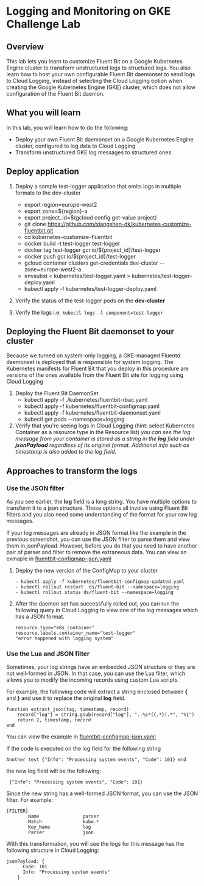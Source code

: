 # Logging and Monitoring on GKE Challenge Lab

## Overview

This lab lets you learn to customize Fluent Bit on a Google Kubernetes Engine cluster to transform unstructured logs to structured logs. You also learn how to host your own configurable Fluent Bit daemonset to send logs to Cloud Logging, instead of selecting the Cloud Logging option when creating the Google Kubernetes Engine (GKE) cluster, which does not allow configuration of the Fluent Bit daemon.

## What you will learn

In this lab, you will learn how to do the following:

- Deploy your own Fluent Bit daemonset on a Google Kubernetes Engine cluster, configured to log data to Cloud Logging
- Transform unstructured GKE log messages to structured ones

## Deploy application

1. Deploy a sample test-logger application that emits logs in multiple formats to the dev-cluster

   - export region=europe-west2
   - export zone=${region}-a
   - export project_id=$(gcloud config get-value project) 
   - git clone https://github.com/xiangshen-dk/kubernetes-customize-fluentbit.git
   - cd kubernetes-customize-fluentbit
   - docker build -t test-logger test-logger
   - docker tag test-logger gcr.io/${project_id}/test-logger
   - docker push gcr.io/${project_id}/test-logger
   - gcloud container clusters get-credentials dev-cluster --zone=europe-west2-a
   - envsubst < kubernetes/test-logger.yaml > kubernetes/test-logger-deploy.yaml
   - kubectl apply -f kubernetes/test-logger-deploy.yaml

2. Verify the status of the test-logger pods on the **dev-cluster**
3. Verify the logs i.e. `kubectl logs -l component=test-logger`

## Deploying the Fluent Bit daemonset to your cluster

Because we turned on system-only logging, a GKE-managed Fluentd daemonset is deployed that is responsible for system logging. The Kubernetes manifests for Fluent Bit that you deploy in this procedure are versions of the ones available from the Fluent Bit site for logging using Cloud Logging

1. Deploy the Fluent Bit DaemonSet
   - kubectl apply -f ./kubernetes/fluentbit-rbac.yaml
   - kubectl apply -f kubernetes/fluentbit-configmap.yaml
   - kubectl apply -f kubernetes/fluentbit-daemonset.yaml
   - kubectl get pods --namespace=logging
2. Verify that you're seeing logs in Cloud Logging (hint: select Kubernetes Container as a resource type in the Resource list)
   _you can see the log message from your container is stored as a string in the **log** field under **jsonPayload** regardless of its original format. Additional info such as timestamp is also added to the log field._

## Approaches to transform the logs

### Use the JSON filter

As you see earlier, the **log** field is a long string. You have multiple options to transform it to a json structure. Those options all involve using Fluent Bit filters and you also need some understanding of the format for your raw log messages.

If your log messages are already in JSON format like the example in the previous screenshot, you can use the JSON filter to parse them and view them in jsonPayload. However, before you do that you need to have another pair of parser and filter to remove the extraneous data. You can view an exmaple in [fluentbit-configmap-json.yaml](https://github.com/xiangshen-dk/kubernetes-customize-fluentbit/blob/main/kubernetes/fluentbit-configmap-json.yaml#L98)

1. Deploy the new version of the ConfigMap to your cluster

   ```
   - kubectl apply -f kubernetes/fluentbit-configmap-updated.yaml
   - kubectl rollout restart  ds/fluent-bit --namespace=logging
   - kubectl rollout status ds/fluent-bit --namespace=logging
   ```

2. After the daemon set has successfully rolled out, you can run the following query in Cloud Logging to view one of the log messages which has a JSON format.

   ```
   resource.type="k8s_container"
   resource.labels.container_name="test-logger"
   "error happened with logging system"
   ```

### Use the Lua and JSON filter

Sometimes, your log strings have an embedded JSON structure or they are not well-formed in JSON. In that case, you can use the Lua filter, which allows you to modify the incoming records using custom Lua scripts.

For example, the following code will extract a string enclosed between **{** and **}** and use it to replace the original **log** field.

```
function extract_json(tag, timestamp, record)
    record["log"] = string.gsub(record["log"], ".-%s*({.*}).*", "%1")
    return 2, timestamp, record
end
```

You can view the example in [fluentbit-configmap-json.yaml](https://github.com/xiangshen-dk/kubernetes-customize-fluentbit/blob/main/kubernetes/fluentbit-configmap-updated.yaml#L45)

If the code is executed on the log field for the following string

```
Another test {"Info": "Processing system events", "Code": 101} end
```

the new log field will be the following:

```
 {"Info": "Processing system events", "Code": 101}
```

Since the new string has a well-formed JSON format, you can use the JSON filter. For example:

```
[FILTER]
        Name                parser
        Match               kube.*
        Key_Name            log
        Parser              json
```

With this transformation, you will see the logs for this message has the following structure in Cloud Logging:

```
jsonPayload: {
      Code: 101
      Info: "Processing system events"
    }
```
